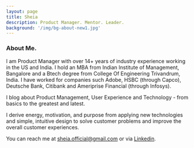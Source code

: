 ```yaml
---
layout: page
title: Sheia
description: Product Manager. Mentor. Leader.
background: '/img/bg-about-new1.jpg'
---
```

### About Me.

I am Product Manager with over 14+ years of industry experience working in the US and India. I hold an MBA from Indian Institute of Management, Bangalore and a Btech degree from College Of Engineering Trivandrum, India. I have worked for companies such Adobe, HSBC (through Capco), Deutsche Bank, Citibank and Ameriprise Financial (through Infosys).

I blog about Product Management, User Experience and Technology - from basics to the greatest and latest.

I derive energy, motivation, and purpose from applying new technologies and simple, intuitive design to solve customer problems and improve the overall customer experiences.

You can reach me at sheia.official@gmail.com or via [Linkedin](https://www.linkedin.com/in/sheia).
